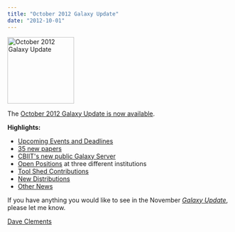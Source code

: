 ```yaml
---
title: "October 2012 Galaxy Update"
date: "2012-10-01"
---
```

<div class='right'><a href='/galaxy-updates/2012-10/'><img src="/images/logos/GalaxyUpdate200.png" alt="October 2012 Galaxy Update" width=150 /></a></div>

The [October 2012 Galaxy Update is now available](/galaxy-updates/2012-10/). 

**Highlights:**

* [Upcoming Events and Deadlines](/galaxy-updates/2012-10/#upcoming-events-and-deadlines)
* [35 new papers](/galaxy-updates/2012-10/#new-papers)
* [CBIIT's new public Galaxy Server](/galaxy-updates/2012-10/#new-public-server-cbiit)
* [Open Positions](/galaxy-updates/2012-10/#whos-hiring) at three different institutions
* [Tool Shed Contributions](/galaxy-updates/2012-10/#toolshed-contributions)
* [New Distributions](/galaxy-updates/2012-10/#new-distributionss)
* [Other News](/galaxy-updates/2012-10/#other-news)

If you have anything you would like to see in the November *[Galaxy Update](/galaxy-updates/)*, please let me know.

[Dave Clements](/people/dave-clements/)
